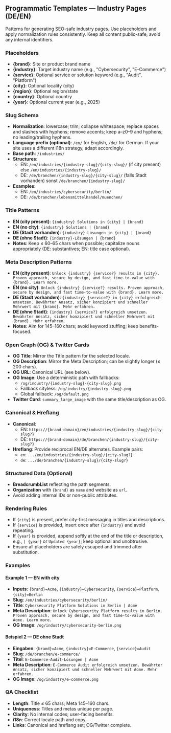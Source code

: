 ## Programmatic Templates — Industry Pages (DE/EN)

Patterns for generating SEO-safe industry pages. Use placeholders and apply normalization rules consistently. Keep all content public-safe; avoid any internal identifiers.

### Placeholders
- **{brand}**: Site or product brand name
- **{industry}**: Target industry name (e.g., "Cybersecurity", "E-Commerce")
- **{service}**: Optional service or solution keyword (e.g., "Audit", "Platform")
- **{city}**: Optional locality (city)
- **{region}**: Optional region/state
- **{country}**: Optional country
- **{year}**: Optional current year (e.g., 2025)

### Slug Schema
- **Normalization**: lowercase; trim; collapse whitespace; replace spaces and slashes with hyphens; remove accents; keep a–z0–9 and hyphens; no leading/trailing hyphens.
- **Language prefix (optional)**: `/en/` for English, `/de/` for German. If your site uses a different i18n strategy, adapt accordingly.
- **Base path**: `/industries/`
- **Structures**:
  - EN: `/en/industries/{industry-slug}/{city-slug}/` (if city present) else `/en/industries/{industry-slug}/`
  - DE: `/de/branchen/{industry-slug}/{city-slug}/` (falls Stadt vorhanden) sonst `/de/branchen/{industry-slug}/`
- **Examples**:
  - EN: `/en/industries/cybersecurity/berlin/`
  - DE: `/de/branchen/lebensmittelhandel/muenchen/`

### Title Patterns
- **EN (city present)**: `{industry} Solutions in {city} | {brand}`
- **EN (no city)**: `{industry} Solutions | {brand}`
- **DE (Stadt vorhanden)**: `{industry}-Lösungen in {city} | {brand}`
- **DE (ohne Stadt)**: `{industry}-Lösungen | {brand}`
- **Notes**: Keep ≤ 60–65 chars when possible; capitalize nouns appropriately (DE: substantives; EN: title case optional).

### Meta Description Patterns
- **EN (city present)**: `Unlock {industry} {service?} results in {city}. Proven approach, secure by design, and fast time-to-value with {brand}. Learn more.`
- **EN (no city)**: `Unlock {industry} {service?} results. Proven approach, secure by design, and fast time-to-value with {brand}. Learn more.`
- **DE (Stadt vorhanden)**: `{industry} {service?} in {city} erfolgreich umsetzen. Bewährter Ansatz, sicher konzipiert und schneller Mehrwert mit {brand}. Mehr erfahren.`
- **DE (ohne Stadt)**: `{industry} {service?} erfolgreich umsetzen. Bewährter Ansatz, sicher konzipiert und schneller Mehrwert mit {brand}. Mehr erfahren.`
- **Notes**: Aim for 145–160 chars; avoid keyword stuffing; keep benefits-focused.

### Open Graph (OG) & Twitter Cards
- **OG Title**: Mirror the Title pattern for the selected locale.
- **OG Description**: Mirror the Meta Description; can be slightly longer (≤ 200 chars).
- **OG URL**: Canonical URL (see below).
- **OG Image**: Use a deterministic path with fallbacks:
  - `/og/industry/{industry-slug}-{city-slug}.png`
  - Fallback cityless: `/og/industry/{industry-slug}.png`
  - Global fallback: `/og/default.png`
- **Twitter Card**: `summary_large_image` with the same title/description as OG.

### Canonical & Hreflang
- **Canonical**:
  - EN: `https://{brand-domain}/en/industries/{industry-slug}/{city-slug?}`
  - DE: `https://{brand-domain}/de/branchen/{industry-slug}/{city-slug?}`
- **Hreflang**: Provide reciprocal EN/DE alternates. Example pairs:
  - `en`: `.../en/industries/{industry-slug}/{city-slug?}`
  - `de`: `.../de/branchen/{industry-slug}/{city-slug?}`

### Structured Data (Optional)
- **BreadcrumbList** reflecting the path segments.
- **Organization** with `{brand}` as `name` and website as `url`.
- Avoid adding internal IDs or non-public attributes.

### Rendering Rules
- If `{city}` is present, prefer city-first messaging in titles and descriptions.
- If `{service}` is provided, insert once after `{industry}` and avoid repeating.
- If `{year}` is provided, append softly at the end of the title or description, e.g., `| {year}` or `Updated {year}`; keep optional and unobtrusive.
- Ensure all placeholders are safely escaped and trimmed after substitution.

### Examples

#### Example 1 — EN with city
- **Inputs**: `{brand}=Acme`, `{industry}=Cybersecurity`, `{service}=Platform`, `{city}=Berlin`
- **Slug**: `/en/industries/cybersecurity/berlin/`
- **Title**: `Cybersecurity Platform Solutions in Berlin | Acme`
- **Meta Description**: `Unlock Cybersecurity Platform results in Berlin. Proven approach, secure by design, and fast time-to-value with Acme. Learn more.`
- **OG Image**: `/og/industry/cybersecurity-berlin.png`

#### Beispiel 2 — DE ohne Stadt
- **Eingaben**: `{brand}=Acme`, `{industry}=E‑Commerce`, `{service}=Audit`
- **Slug**: `/de/branchen/e-commerce/`
- **Titel**: `E‑Commerce-Audit-Lösungen | Acme`
- **Meta Description**: `E‑Commerce Audit erfolgreich umsetzen. Bewährter Ansatz, sicher konzipiert und schneller Mehrwert mit Acme. Mehr erfahren.`
- **OG Image**: `/og/industry/e-commerce.png`

### QA Checklist
- **Length**: Title ≤ 65 chars; Meta 145–160 chars.
- **Uniqueness**: Titles and metas unique per page.
- **Clarity**: No internal codes; user-facing benefits.
- **i18n**: Correct locale path and copy.
- **Links**: Canonical and hreflang set; OG/Twitter complete.

